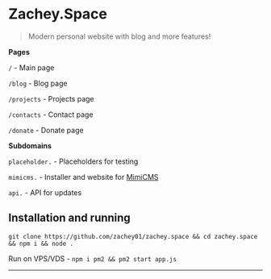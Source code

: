 # Zachey.Space

> Modern personal website with blog and more features!

**Pages**

`/` - Main page

`/blog` - Blog page

`/projects` - Projects page

`/contacts` - Contact page

`/donate` - Donate page

**Subdomains**

`placeholder.` - Placeholders for testing

`mimicms.` - Installer and website for [MimiCMS](https://github.com/zachey01/mimicms)

`api.` - API for updates

## Installation and running

```
git clone https://github.com/zachey01/zachey.space && cd zachey.space && npm i && node .
```

Run on VPS/VDS - `npm i pm2 && pm2 start app.js`

---

<p style="text-align:center"><a href="https://zachey.space/"><img src="https://image.thum.io/get/maxAge/12/width/700/http://zachey.space/" alt="">
</a></p>
